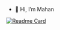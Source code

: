 - 👋 Hi, I’m Mahan
<!-- - 👀 I’m interested in application development  -->
<!-- - 🌱 I’m currently learning flutter & python & ML  -->
<!-- - 📫 Telegram => mahan_e84  -->

[![Readme Card](https://github-readme-stats.vercel.app/api?username=mdpe-ir&count_private=true&show_icons=true&show_icons=true)](https://github.com/mdpe-ir/mdpe-ir/)


<!---
mdpe-ir/mdpe-ir is a ✨ special ✨ repository because its `README.md` (this file) appears on your GitHub profile.
You can click the Preview link to take a look at your changes.
--->
